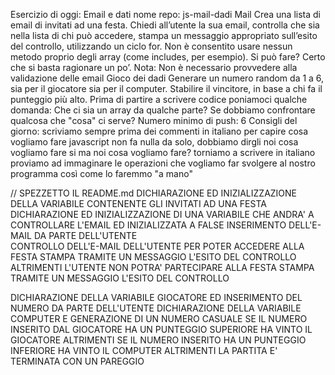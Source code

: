 Esercizio di oggi: Email e dati
nome repo: js-mail-dadi
Mail
Crea una lista di email di invitati ad una festa. Chiedi all’utente la sua email, controlla che sia nella lista di chi può accedere, stampa un messaggio appropriato sull’esito del controllo, utilizzando un ciclo for. Non è consentito usare nessun metodo proprio degli array (come includes, per esempio). Si può fare? Certo che si basta ragionare un po’. Nota: Non è necessario provvedere alla validazione delle email
Gioco dei dadi
Generare un numero random da 1 a 6, sia per il giocatore sia per il computer. Stabilire il vincitore, in base a chi fa il punteggio più alto.
Prima di partire a scrivere codice poniamoci qualche domanda: Che ci sia un array da qualche parte? Se dobbiamo confrontare qualcosa che "cosa" ci serve?
Numero minimo di push: 6
Consigli del giorno:
scriviamo sempre prima dei commenti in italiano per capire cosa vogliamo fare
javascript non fa nulla da solo, dobbiamo dirgli noi cosa vogliamo fare
si ma noi cosa vogliamo fare?
torniamo a scrivere in italiano
proviamo ad immaginare le operazioni che vogliamo far svolgere al nostro programma così come lo faremmo "a mano"

// SPEZZETTO IL README.md
DICHIARAZIONE ED INIZIALIZZAZIONE DELLA VARIABILE CONTENENTE GLI INVITATI AD UNA FESTA
DICHIARAZIONE ED INIZIALIZZAZIONE DI UNA VARIABILE CHE ANDRA' A CONTROLLARE L'EMAIL ED INIZIALIZZATA A FALSE
INSERIMENTO DELL'E-MAIL DA PARTE DELL'UTENTE  
CONTROLLO DELL'E-MAIL DELL'UTENTE PER POTER ACCEDERE ALLA FESTA 
STAMPA TRAMITE UN MESSAGGIO L'ESITO DEL CONTROLLO
ALTRIMENTI L'UTENTE NON POTRA' PARTECIPARE ALLA FESTA
STAMPA TRAMITE UN MESSAGGIO L'ESITO DEL CONTROLLO

DICHIARAZIONE DELLA VARIABILE GIOCATORE ED INSERIMENTO DEL NUMERO DA PARTE DELL'UTENTE
DICHIARAZIONE DELLA VARIABILE COMPUTER E GENERAZIONE DI UN NUMERO CASUALE
SE IL NUMERO INSERITO DAL GIOCATORE HA UN PUNTEGGIO SUPERIORE HA VINTO IL GIOCATORE
ALTRIMENTI SE IL NUMERO INSERITO HA UN PUNTEGGIO INFERIORE HA VINTO IL COMPUTER 
ALTRIMENTI LA PARTITA E' TERMINATA CON UN PAREGGIO 